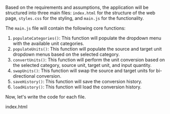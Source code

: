 Based on the requirements and assumptions, the application will be structured into three main files: `index.html` for the structure of the web page, `styles.css` for the styling, and `main.js` for the functionality. 

The `main.js` file will contain the following core functions:

1. `populateCategories()`: This function will populate the dropdown menu with the available unit categories.
2. `populateUnits()`: This function will populate the source and target unit dropdown menus based on the selected category.
3. `convertUnits()`: This function will perform the unit conversion based on the selected category, source unit, target unit, and input quantity.
4. `swapUnits()`: This function will swap the source and target units for bi-directional conversion.
5. `saveHistory()`: This function will save the conversion history.
6. `loadHistory()`: This function will load the conversion history.

Now, let's write the code for each file.

index.html

